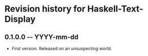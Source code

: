 # Revision history for Haskell-Text-Display

## 0.1.0.0 -- YYYY-mm-dd

* First version. Released on an unsuspecting world.
